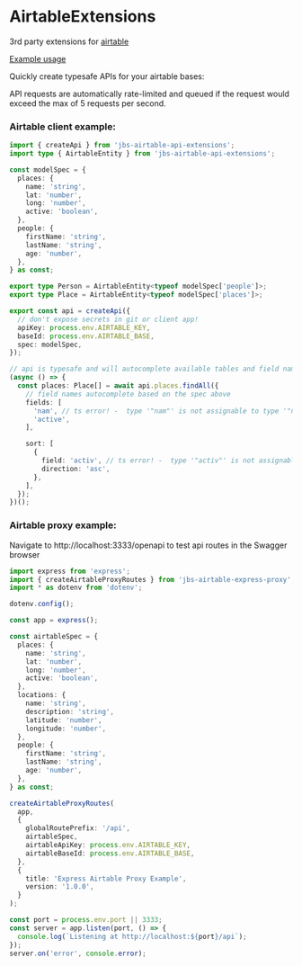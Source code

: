 # AirtableExtensions

3rd party extensions for [airtable](https://airtable.com/)

[Example usage](./apps/airkit)

Quickly create typesafe APIs for your airtable bases:

API requests are automatically rate-limited and queued if the request would exceed the max of 5 requests per second.

### Airtable client example:

```typescript
import { createApi } from 'jbs-airtable-api-extensions';
import type { AirtableEntity } from 'jbs-airtable-api-extensions';

const modelSpec = {
  places: {
    name: 'string',
    lat: 'number',
    long: 'number',
    active: 'boolean',
  },
  people: {
    firstName: 'string',
    lastName: 'string',
    age: 'number',
  },
} as const;

export type Person = AirtableEntity<typeof modelSpec['people']>;
export type Place = AirtableEntity<typeof modelSpec['places']>;

export const api = createApi({
  // don't expose secrets in git or client app!
  apiKey: process.env.AIRTABLE_KEY,
  baseId: process.env.AIRTABLE_BASE,
  spec: modelSpec,
});

// api is typesafe and will autocomplete available tables and field names
(async () => {
  const places: Place[] = await api.places.findAll({
    // field names autocomplete based on the spec above
    fields: [
      'nam', // ts error! -  type '"nam"' is not assignable to type '"name" | "lat" | "long" | "active"'
      'active',
    ],

    sort: [
      {
        field: 'activ', // ts error! -  type '"activ"' is not assignable to type '"name" | "lat" | "long" | "active"'
        direction: 'asc',
      },
    ],
  });
})();
```

### Airtable proxy example:
Navigate to http://localhost:3333/openapi to test api routes in the Swagger browser

```typescript
import express from 'express';
import { createAirtableProxyRoutes } from 'jbs-airtable-express-proxy';
import * as dotenv from 'dotenv';

dotenv.config();

const app = express();

const airtableSpec = {
  places: {
    name: 'string',
    lat: 'number',
    long: 'number',
    active: 'boolean',
  },
  locations: {
    name: 'string',
    description: 'string',
    latitude: 'number',
    longitude: 'number',
  },
  people: {
    firstName: 'string',
    lastName: 'string',
    age: 'number',
  },
} as const;

createAirtableProxyRoutes(
  app,
  {
    globalRoutePrefix: '/api',
    airtableSpec,
    airtableApiKey: process.env.AIRTABLE_KEY,
    airtableBaseId: process.env.AIRTABLE_BASE,
  },
  {
    title: 'Express Airtable Proxy Example',
    version: '1.0.0',
  }
);

const port = process.env.port || 3333;
const server = app.listen(port, () => {
  console.log(`Listening at http://localhost:${port}/api`);
});
server.on('error', console.error);
```
